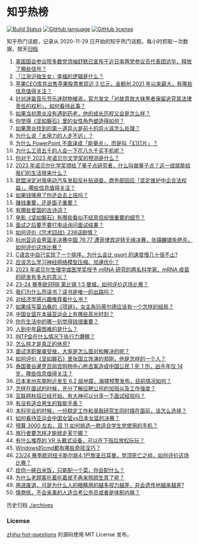 # 知乎热榜
[![Build Status](https://github.com/ToWeLong/zhihu-hot-questions/workflows/CI/badge.svg)](https://github.com/ToWeLong/zhihu-hot-questions/actions)
[![GitHub language](https://img.shields.io/badge/language-golang-orange.svg)](https://golang.org/)
[![GitHub license](https://img.shields.io/github/license/ToWeLong/zhihu-hot-questions)](https://github.com/ToWeLong/zhihu-hot-questions/blob/main/LICENSE)

知乎热门话题，记录从 2020-11-29 日开始的知乎热门话题。每小时抓取一次数据，按天[归档](./archives)

<!-- BEGIN -->

1. [美国国会参议院多数党领袖舒默已宣布于近日率两党参议员代表团访华，释放了哪些信号？](https://www.zhihu.com/question/624693644)
1. [「江浙沪独生女」幸福的逻辑是什么？](https://www.zhihu.com/question/617750659)
1. [苹果CEO库克出售苹果股票套现近 3 亿元，金额创  2021 年以来最大，有哪些信息值得关注？](https://www.zhihu.com/question/624766695)
1. [针对迷笛音乐节乐迷财物被盗，官方发文「对故意放大抹黑者保留追究其法律责任的权利」，如何看待此事？](https://www.zhihu.com/question/624775432)
1. [如果当初萧炎没有遇到药老，他的成长历程又会是怎么样？](https://www.zhihu.com/question/487149429)
1. [你觉得《坚如磐石》里的女性角色塑造得如何？](https://www.zhihu.com/question/624436681)
1. [如果萧炎找到的第一道异火是前十的异火该怎么处理？](https://www.zhihu.com/question/538757087)
1. [为什么说「太用力的人走不远」？](https://www.zhihu.com/question/38347269)
1. [为什么 PowerPoint 不直译成「能量点」，而是叫「幻灯片」？](https://www.zhihu.com/question/492717143)
1. [为什么工资五千的人会一下花八九千买手机呢？](https://www.zhihu.com/question/623425018)
1. [你对于 2023 年诺贝尔文学奖的预测是什么？](https://www.zhihu.com/question/619828971)
1. [2023 年诺贝尔化学奖颁给了量子点研究者，什么叫做量子点？这一成就能给我们的生活带来什么？](https://www.zhihu.com/question/624713634)
1. [欧盟决定对我电动汽车发起反补贴调查，商务部回应「坚定维护中企合法权益」，哪些信息值得关注？](https://www.zhihu.com/question/624697567)
1. [如果钱够用了你还会去上班吗？](https://www.zhihu.com/question/624512045)
1. [赚钱重要，还是面子重要？](https://www.zhihu.com/question/623540205)
1. [有哪些爱国的古诗词？](https://www.zhihu.com/question/624721370)
1. [电影《坚如磐石》有哪些看似不经意但却很重要的细节？](https://www.zhihu.com/question/577615018)
1. [面试之后要不要打电话询问面试结果？](https://www.zhihu.com/question/622555976)
1. [如何评价《咒术回战》238话剧情？](https://www.zhihu.com/question/624694443)
1. [杭州亚运会男篮半决赛中国 76:77 遭菲律宾逆转无缘决赛，张镇麟错失绝杀，如何评价这场比赛？](https://www.zhihu.com/question/624723589)
1. [C语言中自己实现了一个排序，为什么会比 qsort 的速度慢几十倍不止?](https://www.zhihu.com/question/624637687)
1. [应该怎么学习神经网络模型压缩、加速优化？](https://www.zhihu.com/question/446646425)
1. [2023 年诺贝尔生理学或医学奖授予 mRNA 研究的两名科学家，mRNA 疫苗的研发有多大的意义？](https://www.zhihu.com/question/623162434)
1. [23-24 赛季欧冠RB 莱比锡 1:3 曼城，如何评价这场比赛？](https://www.zhihu.com/question/624741654)
1. [我们为什么而读书？读书是唯一的出路吗？](https://www.zhihu.com/question/624720991)
1. [对经济学感兴趣推荐看什么书？](https://www.zhihu.com/question/615350912)
1. [如果续写莫泊桑的《项链》，女主角玛蒂尔德应该有一个怎样的结局？](https://www.zhihu.com/question/40177201)
1. [中国女篮在本届亚运会上有哪些高光时刻？](https://www.zhihu.com/question/624693073)
1. [你在生活中的哪一刻觉得钱很重要？](https://www.zhihu.com/question/624685105)
1. [人到中年最困难的是什么？](https://www.zhihu.com/question/624525635)
1. [INTP会在什么情况下执行力爆棚？](https://www.zhihu.com/question/618253202)
1. [怎么样才是真正的休息?](https://www.zhihu.com/question/27418122)
1. [面试求职屡屡受挫，大家是怎么面对和解决的呢？](https://www.zhihu.com/question/487251757)
1. [如何评价《坚如磐石》里张国立饰演的郑刚，他是怎样的一个人？](https://www.zhihu.com/question/624350488)
1. [泰国曼谷暹罗百丽宫购物中心枪击案造成中国公民 1 死 1 伤，凶手年仅 14 岁，哪些信息值得关注？](https://www.zhihu.com/question/624647347)
1. [日本本州东南附近发生 6.2 级地震，海啸预警发布，目前情况如何？](https://www.zhihu.com/question/624770039)
1. [怎样在面试的时候，充分了解应聘公司的加班以及工作强度？](https://www.zhihu.com/question/622555718)
1. [互联网秋招已经开始，有大神可以分享一下面试经验吗？](https://www.zhihu.com/question/622555916)
1. [有没有适合男生的智能手表？](https://www.zhihu.com/question/619305895)
1. [本科毕业的时候，一份稳定工作和录取研究生同时摆在面前，该怎么选择？](https://www.zhihu.com/question/622558880)
1. [如何看待亚运会中国女篮vs日本女篮的决赛？](https://www.zhihu.com/question/624693193)
1. [预算 3000 左右，双 11 如何挑选一款适合学生党使用的手机？](https://www.zhihu.com/question/624175092)
1. [旅行者要怎样才能掳走芙宁娜？](https://www.zhihu.com/question/624360186)
1. [有什么推荐的 VR 头戴式设备，可以在下班后放松玩玩？](https://www.zhihu.com/question/619114706)
1. [Windows的cmd都有哪些奇技淫巧？](https://www.zhihu.com/question/57102581)
1. [23/24 赛季欧冠纽卡斯尔联4:1巴黎圣日耳曼，登顶死亡之组，如何评价这场比赛？](https://www.zhihu.com/question/624742396)
1. [给你一碗白米饭，只能配一个菜，你会配什么？](https://www.zhihu.com/question/622742015)
1. [为什么老顾客吃着吃着就不再来照顾生意了呢？](https://www.zhihu.com/question/591107790)
1. [用进废退，可是为什么人的眼睛用的越多视力越差，并会遗传地越来越差?](https://www.zhihu.com/question/624270499)
1. [情商低，不会来事的人适合考公务员或者是体制内嘛？](https://www.zhihu.com/question/615385248)

<!-- END -->

历史归档 [./archives](./archives)


### License
[zhihu-hot-questions](https://github.com/towelong/zhihu-hot-questions) 的源码使用 MIT License 发布。